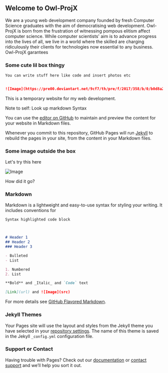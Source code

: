 ## Welcome to Owl-ProjX

We are a young web development company founded by fresh Computer Science graduates with the aim of democratising web development.
Owl-ProjX is born from the frustration of witnessing pompous elitism affect computer science. While computer scientists' aim is to advance progress into the lives of all, we live in a world where the skilled are charging ridiculously their clients for technologies now essential to any business.
Owl-ProjX garantees


### Some cute lil box thingy

```markdown
You can write stuff here like code and insert photos etc


![Image](https://pre00.deviantart.net/9cf7/th/pre/f/2017/358/b/0/b0d8a29193c4f5c6339dd70414948980-dbxo42i.png)
```

This is a temporary website for my web development.

Note to self: Look up markdown Syntax

You can use the [editor on GitHub](https://github.com/Jojojoseph00/owlprojX/edit/master/index.md) to maintain and preview the content for your website in Markdown files.

Whenever you commit to this repository, GitHub Pages will run [Jekyll](https://jekyllrb.com/) to rebuild the pages in your site, from the content in your Markdown files.

### Some image outside the box

Let's try this here

![Image](https://pre00.deviantart.net/9cf7/th/pre/f/2017/358/b/0/b0d8a29193c4f5c6339dd70414948980-dbxo42i.png)

How did it go?

### Markdown

Markdown is a lightweight and easy-to-use syntax for styling your writing. It includes conventions for

```markdown
Syntax highlighted code block



# Header 1
## Header 2
### Header 3

- Bulleted
- List

1. Numbered
2. List

**Bold** and _Italic_ and `Code` text

[Link](url) and ![Image](src)
```

For more details see [GitHub Flavored Markdown](https://guides.github.com/features/mastering-markdown/).

### Jekyll Themes

Your Pages site will use the layout and styles from the Jekyll theme you have selected in your [repository settings](https://github.com/Jojojoseph00/owlprojX/settings). The name of this theme is saved in the Jekyll `_config.yml` configuration file.

### Support or Contact

Having trouble with Pages? Check out our [documentation](https://help.github.com/categories/github-pages-basics/) or [contact support](https://github.com/contact) and we’ll help you sort it out.
